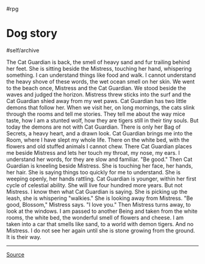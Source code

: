  #rpg
# Dog story
#self/archive 

The Cat Guardian is back, the smell of heavy sand and fur trailing behind her feet. She is sitting beside the Mistress, touching her hand, whispering something. I can understand things like food and walk. I cannot understand the heavy shove of these words, the wet ocean smell on her skin.
We went to the beach once, Mistress and the Cat Guardian. We stood beside the waves and judged the horizon. Mistress threw sticks into the surf and the Cat Guardian shied away from my wet paws.
Cat Guardian has two little demons that follow her. When we visit her, on long mornings, the cats slink through the rooms and tell me stories. They tell me about the way mice taste, how I am a stunted wolf, how they are tigers still in their tiny souls.
But today the demons are not with Cat Guardian. There is only her Bag of Secrets, a heavy heart, and a drawn look.
Cat Guardian brings me into the Room, where I have slept my whole life. There on the white bed, with the flowers and old stuffed animals I cannot chew. There Cat Guardian places me beside Mistress and lets her touch my throat, my nose, my ears.
I understand her words, for they are slow and familiar. "Be good."
Then Cat Guardian is kneeling beside Mistress. She is touching her face, her hands, her hair. She is saying things too quickly for me to understand. She is weeping openly, her hands rattling. Cat Guardian is younger, within her first cycle of celestial ability. She will live four hundred more years.
But not Mistress. I know then what Cat Guardian is saying. She is picking up the leash, she is whispering "walkies." She is looking away from Mistress.
"Be good, Blossom," Mistress says. "I love you."
Then Mistress turns away, to look at the windows. I am passed to another Being and taken from the white rooms, the white bed, the wonderful smell of flowers and cheese. I am taken into a car that smells like sand, to a world with demon tigers.
And no Mistress.
I do not see her again until she is stone growing from the ground.
It is their way.

---

[Source](https://www.reddit.com/r/WritingPrompts/comments/5e6rcz/wp_in_the_canine_world_humans_are_celestial/daab2l3/)
